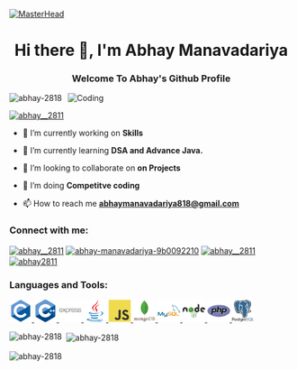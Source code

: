 [![MasterHead](https://wallpapercave.com/wp/wp2791994.jpg)](https://github.com/Abhay-2818)

<h1 align="center">Hi there 👋, I'm Abhay Manavadariya</h1>
<h3 align="center">Welcome To Abhay's Github Profile</h3>

<img align="right" alt="Coding" width="400" src="https://cdn.dribbble.com/users/1162077/screenshots/3848914/programmer.gif">

<p align="left"> <img src="https://komarev.com/ghpvc/?username=abhay-2818&label=Profile%20views&color=0e75b6&style=flat" alt="abhay-2818" /> </p>

<p align="left"> <a href="https://twitter.com/abhay__2811" target="blank"><img src="https://img.shields.io/twitter/follow/abhay__2811?logo=twitter&style=for-the-badge" alt="abhay__2811" /></a> </p>

- 🔭 I’m currently working on **Skills**

- 🌱 I’m currently learning **DSA and Advance Java.**

- 👯 I’m looking to collaborate on **on Projects**

- 🤝 I’m doing **Competitve coding**

- 📫 How to reach me **abhaymanavadariya818@gmail.com**

<h3 align="left">Connect with me:</h3>
<p align="left">
<a href="https://twitter.com/abhay__2811" target="blank"><img align="center" src="https://raw.githubusercontent.com/rahuldkjain/github-profile-readme-generator/master/src/images/icons/Social/twitter.svg" alt="abhay__2811" height="30" width="40" /></a>
<a href="https://linkedin.com/in/abhay-manavadariya-9b0092210" target="blank"><img align="center" src="https://raw.githubusercontent.com/rahuldkjain/github-profile-readme-generator/master/src/images/icons/Social/linked-in-alt.svg" alt="abhay-manavadariya-9b0092210" height="30" width="40" /></a>
<a href="https://instagram.com/abhay__2811" target="blank"><img align="center" src="https://raw.githubusercontent.com/rahuldkjain/github-profile-readme-generator/master/src/images/icons/Social/instagram.svg" alt="abhay__2811" height="30" width="40" /></a>
<a href="https://www.leetcode.com/abhay2811" target="blank"><img align="center" src="https://raw.githubusercontent.com/rahuldkjain/github-profile-readme-generator/master/src/images/icons/Social/leet-code.svg" alt="abhay2811" height="30" width="40" /></a>
</p>

<h3 align="left">Languages and Tools:</h3>
<p align="left"> <a href="https://www.cprogramming.com/" target="_blank" rel="noreferrer"> <img src="https://raw.githubusercontent.com/devicons/devicon/master/icons/c/c-original.svg" alt="c" width="40" height="40"/> </a> <a href="https://www.w3schools.com/cpp/" target="_blank" rel="noreferrer"> <img src="https://raw.githubusercontent.com/devicons/devicon/master/icons/cplusplus/cplusplus-original.svg" alt="cplusplus" width="40" height="40"/> </a> <a href="https://expressjs.com" target="_blank" rel="noreferrer"> <img src="https://raw.githubusercontent.com/devicons/devicon/master/icons/express/express-original-wordmark.svg" alt="express" width="40" height="40"/> </a> <a href="https://www.java.com" target="_blank" rel="noreferrer"> <img src="https://raw.githubusercontent.com/devicons/devicon/master/icons/java/java-original.svg" alt="java" width="40" height="40"/> </a> <a href="https://developer.mozilla.org/en-US/docs/Web/JavaScript" target="_blank" rel="noreferrer"> <img src="https://raw.githubusercontent.com/devicons/devicon/master/icons/javascript/javascript-original.svg" alt="javascript" width="40" height="40"/> </a> <a href="https://www.mongodb.com/" target="_blank" rel="noreferrer"> <img src="https://raw.githubusercontent.com/devicons/devicon/master/icons/mongodb/mongodb-original-wordmark.svg" alt="mongodb" width="40" height="40"/> </a> <a href="https://www.mysql.com/" target="_blank" rel="noreferrer"> <img src="https://raw.githubusercontent.com/devicons/devicon/master/icons/mysql/mysql-original-wordmark.svg" alt="mysql" width="40" height="40"/> </a> <a href="https://nodejs.org" target="_blank" rel="noreferrer"> <img src="https://raw.githubusercontent.com/devicons/devicon/master/icons/nodejs/nodejs-original-wordmark.svg" alt="nodejs" width="40" height="40"/> </a> <a href="https://www.php.net" target="_blank" rel="noreferrer"> <img src="https://raw.githubusercontent.com/devicons/devicon/master/icons/php/php-original.svg" alt="php" width="40" height="40"/> </a> <a href="https://www.postgresql.org" target="_blank" rel="noreferrer"> <img src="https://raw.githubusercontent.com/devicons/devicon/master/icons/postgresql/postgresql-original-wordmark.svg" alt="postgresql" width="40" height="40"/> </a> </p>

<p><img align="left" src="https://github-readme-stats.vercel.app/api/top-langs?username=abhay-2818&show_icons=true&locale=en&layout=compact" alt="abhay-2818" /></p>
<p>&nbsp;&nbsp;<img align="center" src="https://github-readme-stats.vercel.app/api?username=abhay-2818&show_icons=true&locale=en" alt="abhay-2818" /></p>

<p><img align="center" src="https://github-readme-streak-stats.herokuapp.com/?user=abhay-2818&" alt="abhay-2818" /></p>

